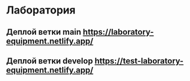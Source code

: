 # Лаборатория

## Деплой ветки main https://laboratory-equipment.netlify.app/

## Деплой ветки develop https://test-laboratory-equipment.netlify.app/
